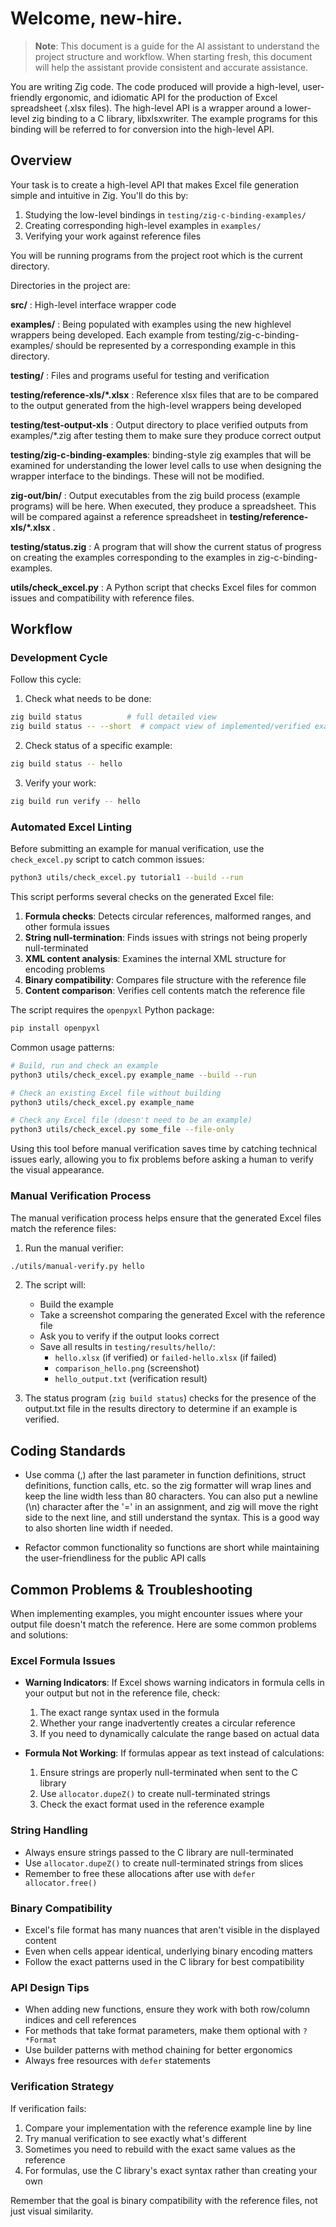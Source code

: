 # Welcome, new-hire.

> **Note**: This document is a guide for the AI assistant to understand the project structure and workflow. When starting fresh, this document will help the assistant provide consistent and accurate assistance.

You are writing Zig code. The code produced will provide a high-level, user-friendly ergonomic, and idiomatic API for the production of Excel spreadsheet (.xlsx files).
The high-level API is a wrapper around a lower-level zig binding to a C library, libxlsxwriter. The example programs for this binding will be referred to for conversion into the high-level API.

## Overview
Your task is to create a high-level API that makes Excel file generation simple and intuitive in Zig. You'll do this by:

1. Studying the low-level bindings in `testing/zig-c-binding-examples/`
2. Creating corresponding high-level examples in `examples/`
3. Verifying your work against reference files

You will be running programs from the project root which is the current directory. 

Directories in the project are:

**src/**  : High-level interface wrapper code

**examples/** : Being populated with examples using the new highlevel wrappers being developed. Each example from testing/zig-c-binding-examples/ should be represented by a corresponding example in this directory.

**testing/**  : Files and programs useful for testing and verification

**testing/reference-xls/*.xlsx** : Reference xlsx files that are to be compared to the output generated from the high-level wrappers being developed

**testing/test-output-xls** : Output directory to place verified outputs from examples/*.zig after testing them to make sure they produce correct output

**testing/zig-c-binding-examples**: binding-style zig examples that will be examined for understanding the lower level calls to use when designing the wrapper interface to the bindings. These will not be modified.

**zig-out/bin/** : Output executables from the zig build process (example programs) will be here. When executed, they produce a spreadsheet. This will be compared against a reference spreadsheet in **testing/reference-xls/*.xlsx** .

**testing/status.zig** : A program that will show the current status of progress on creating the examples corresponding to the examples in zig-c-binding-examples.

**utils/check_excel.py** : A Python script that checks Excel files for common issues and compatibility with reference files.

## Workflow

### Development Cycle
Follow this cycle:

1. Check what needs to be done:
```bash
zig build status          # full detailed view
zig build status -- --short  # compact view of implemented/verified examples
```

2. Check status of a specific example:
```bash
zig build status -- hello
```

3. Verify your work:
```bash
zig build run verify -- hello
```

### Automated Excel Linting
Before submitting an example for manual verification, use the `check_excel.py` script to catch common issues:

```bash
python3 utils/check_excel.py tutorial1 --build --run
```

This script performs several checks on the generated Excel file:

1. **Formula checks**: Detects circular references, malformed ranges, and other formula issues
2. **String null-termination**: Finds issues with strings not being properly null-terminated
3. **XML content analysis**: Examines the internal XML structure for encoding problems
4. **Binary compatibility**: Compares file structure with the reference file
5. **Content comparison**: Verifies cell contents match the reference file

The script requires the `openpyxl` Python package:
```bash
pip install openpyxl
```

Common usage patterns:
```bash
# Build, run and check an example
python3 utils/check_excel.py example_name --build --run

# Check an existing Excel file without building
python3 utils/check_excel.py example_name 

# Check any Excel file (doesn't need to be an example)
python3 utils/check_excel.py some_file --file-only
```

Using this tool before manual verification saves time by catching technical issues early, allowing you to fix problems before asking a human to verify the visual appearance.

### Manual Verification Process
The manual verification process helps ensure that the generated Excel files match the reference files:

1. Run the manual verifier:
```bash
./utils/manual-verify.py hello
```

2. The script will:
   - Build the example
   - Take a screenshot comparing the generated Excel with the reference file
   - Ask you to verify if the output looks correct
   - Save all results in `testing/results/hello/`:
     - `hello.xlsx` (if verified) or `failed-hello.xlsx` (if failed)
     - `comparison_hello.png` (screenshot)
     - `hello_output.txt` (verification result)

3. The status program (`zig build status`) checks for the presence of the output.txt file in the results directory to determine if an example is verified.

## Coding Standards

- Use comma (,) after the last parameter in function definitions, struct
  definitions, function calls, etc. so the zig formatter will wrap lines
  and keep the line width less than 80 characters. You can also put a
  newline (\n) character after the '=' in an assignment, and zig will
  move the right side to the next line, and still understand the syntax.
  This is a good way to also shorten line width if needed.

- Refactor common functionality so functions are short while maintaining
  the user-friendliness for the public API calls

## Common Problems & Troubleshooting

When implementing examples, you might encounter issues where your output file doesn't match the reference. Here are some common problems and solutions:

### Excel Formula Issues

- **Warning Indicators**: If Excel shows warning indicators in formula cells in your output but not in the reference file, check:
  1. The exact range syntax used in the formula
  2. Whether your range inadvertently creates a circular reference
  3. If you need to dynamically calculate the range based on actual data

- **Formula Not Working**: If formulas appear as text instead of calculations:
  1. Ensure strings are properly null-terminated when sent to the C library
  2. Use `allocator.dupeZ()` to create null-terminated strings
  3. Check the exact format used in the reference example

### String Handling

- Always ensure strings passed to the C library are null-terminated
- Use `allocator.dupeZ()` to create null-terminated strings from slices
- Remember to free these allocations after use with `defer allocator.free()`

### Binary Compatibility

- Excel's file format has many nuances that aren't visible in the displayed content
- Even when cells appear identical, underlying binary encoding matters
- Follow the exact patterns used in the C library for best compatibility

### API Design Tips

- When adding new functions, ensure they work with both row/column indices and cell references
- For methods that take format parameters, make them optional with `?*Format`
- Use builder patterns with method chaining for better ergonomics
- Always free resources with `defer` statements

### Verification Strategy

If verification fails:
1. Compare your implementation with the reference example line by line
2. Try manual verification to see exactly what's different
3. Sometimes you need to rebuild with the exact same values as the reference
4. For formulas, use the C library's exact syntax rather than creating your own

Remember that the goal is binary compatibility with the reference files, not just visual similarity.
  